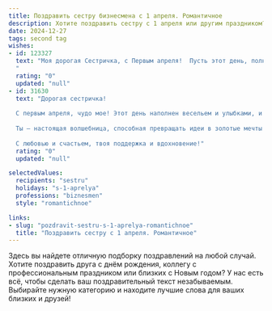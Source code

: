 ```yaml
---
title: Поздравить сестру бизнесмена с 1 апреля. Романтичное
description: Хотите поздравить сестру с 1 апреля или другим праздником? Наш ИИ создаст незабываемое поздравление, а вы обязательно выделитесь среди других.  
date: 2024-12-27
tags: second tag
wishes:
- id: 123327
  text: "Моя дорогая Сестричка, с Первым апреля!  Пусть этот день, полный шуток и улыбок, станет лишь предвестником  яркого и успешного года, полного любви, счастья и невероятных достижений в твоем блестящем бизнесе.  Ты – моя самая сильная, целеустремлённая и очаровательная сестра, и я бесконечно горжусь тобой.  Пусть твоя жизнь будет наполнена  радостью, как весенний сад, и  любовью, такой же нежной и неповторимой, как ты сама.  Целую тебя крепко!
  "
  rating: "0"
  updated: "null"
- id: 31630
  text: "Дорогая сестричка!
  
  С первым апреля, чудо мое! Этот день наполнен весельем и улыбками, и я хочу пожелать тебе не только шуток, но и искренних радостей. Пусть в мире бизнеса, как в шахматной партии, ты всегда находишь верный ход, а каждый новый проект придает тебе крылья вдохновения.
  
  Ты — настоящая волшебница, способная превращать идеи в золотые мечты! Пусть все твои начинания приносят успех и радость, а сердце всегда бьётся в ритме любви и счастья. Желаю тебе, чтобы каждый день был полон приятных сюрпризов, а рядом всегда были верные друзья и любимые люди.
  
  С любовью и счастьем, твоя поддержка и вдохновение!"
  rating: "0"
  updated: "null"

selectedValues:
  recipients: "sestru"
  holidays: "s-1-aprelya"
  professions: "biznesmen"
  style: "romantichnoe"

links:
- slug: "pozdravit-sestru-s-1-aprelya-romantichnoe"
  title: "Поздравить сестру с 1 апреля. Романтичное"
---
```


Здесь вы найдете отличную подборку поздравлений на любой случай.
Хотите поздравить друга с днём рождения, коллегу с профессиональным праздником или близких с Новым годом? У нас есть всё, чтобы сделать ваш поздравительный текст незабываемым. Выбирайте нужную категорию и находите лучшие слова для ваших близких и друзей!
